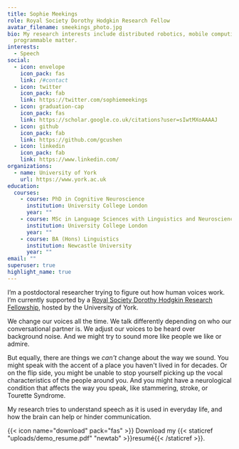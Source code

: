 ```yaml
---
title: Sophie Meekings
role: Royal Society Dorothy Hodgkin Research Fellow
avatar_filename: smeekings_photo.jpg
bio: My research interests include distributed robotics, mobile computing and
  programmable matter.
interests:
  - Speech
social:
  - icon: envelope
    icon_pack: fas
    link: /#contact
  - icon: twitter
    icon_pack: fab
    link: https://twitter.com/sophiemeekings
  - icon: graduation-cap
    icon_pack: fas
    link: https://scholar.google.co.uk/citations?user=sIwtMXoAAAAJ
  - icon: github
    icon_pack: fab
    link: https://github.com/gcushen
  - icon: linkedin
    icon_pack: fab
    link: https://www.linkedin.com/
organizations:
  - name: University of York
    url: https://www.york.ac.uk
education:
  courses:
    - course: PhD in Cognitive Neuroscience
      institution: University College London
      year: ""
    - course: MSc in Language Sciences with Linguistics and Neuroscience
      institution: University College London
      year: ""
    - course: BA (Hons) Linguistics
      institution: Newcastle University
      year: ""
email: ""
superuser: true
highlight_name: true
---
```

I’m a postdoctoral researcher trying to figure out how human voices work. I’m currently supported by a [Royal Society Dorothy Hodgkin Research Fellowship](https://royalsociety.org/news/2021/09/royal-society-announces-dorothy-hodgkin-fellows-2021/), hosted by the University of York.

We change our voices all the time. We talk differently depending on who our conversational partner is. We adjust our voices to be heard over background noise. And we might try to sound more like people we like or admire. 

But equally, there are things we *can't* change about the way we sound. You might speak with the accent of a place you haven't lived in for decades. Or on the flip side, you might be unable to stop yourself picking up the vocal characteristics of the people around you. And you might have a neurological condition that affects the way you speak, like stammering, stroke, or Tourette Syndrome. 

My research tries to understand speech as it is used in everyday life, and how the brain can help or hinder communication. 

{{< icon name="download" pack="fas" >}} Download my {{< staticref "uploads/demo_resume.pdf" "newtab" >}}resumé{{< /staticref >}}.